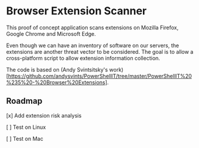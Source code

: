 # Browser Extension Scanner

This proof of concept application scans extensions on Mozilla Firefox, Google Chrome and Microsoft Edge.

Even though we can have an inventory of software on our servers, the extensions are another threat vector to be considered. The goal is to allow a cross-platform script to allow extension information collection.

The code is based on (Andy Svintsitsky's work)[https://github.com/andysvints/PowerShellIT/tree/master/PowerShellIT%20%235%20-%20Browser%20Extensions].

## Roadmap

[x] Add extension risk analysis

[ ] Test on Linux

[ ] Test on Mac
